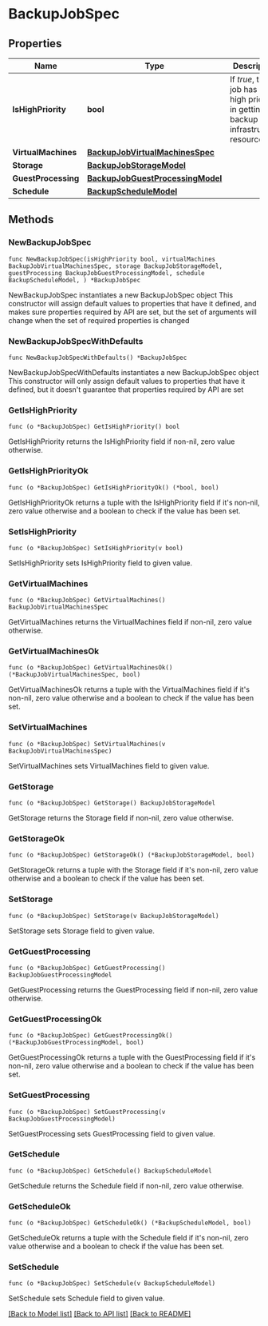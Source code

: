 # BackupJobSpec

## Properties

Name | Type | Description | Notes
------------ | ------------- | ------------- | -------------
**IsHighPriority** | **bool** | If *true*, the job has a high priority in getting backup infrastructure resources. | [default to false]
**VirtualMachines** | [**BackupJobVirtualMachinesSpec**](BackupJobVirtualMachinesSpec.md) |  | 
**Storage** | [**BackupJobStorageModel**](BackupJobStorageModel.md) |  | 
**GuestProcessing** | [**BackupJobGuestProcessingModel**](BackupJobGuestProcessingModel.md) |  | 
**Schedule** | [**BackupScheduleModel**](BackupScheduleModel.md) |  | 

## Methods

### NewBackupJobSpec

`func NewBackupJobSpec(isHighPriority bool, virtualMachines BackupJobVirtualMachinesSpec, storage BackupJobStorageModel, guestProcessing BackupJobGuestProcessingModel, schedule BackupScheduleModel, ) *BackupJobSpec`

NewBackupJobSpec instantiates a new BackupJobSpec object
This constructor will assign default values to properties that have it defined,
and makes sure properties required by API are set, but the set of arguments
will change when the set of required properties is changed

### NewBackupJobSpecWithDefaults

`func NewBackupJobSpecWithDefaults() *BackupJobSpec`

NewBackupJobSpecWithDefaults instantiates a new BackupJobSpec object
This constructor will only assign default values to properties that have it defined,
but it doesn't guarantee that properties required by API are set

### GetIsHighPriority

`func (o *BackupJobSpec) GetIsHighPriority() bool`

GetIsHighPriority returns the IsHighPriority field if non-nil, zero value otherwise.

### GetIsHighPriorityOk

`func (o *BackupJobSpec) GetIsHighPriorityOk() (*bool, bool)`

GetIsHighPriorityOk returns a tuple with the IsHighPriority field if it's non-nil, zero value otherwise
and a boolean to check if the value has been set.

### SetIsHighPriority

`func (o *BackupJobSpec) SetIsHighPriority(v bool)`

SetIsHighPriority sets IsHighPriority field to given value.


### GetVirtualMachines

`func (o *BackupJobSpec) GetVirtualMachines() BackupJobVirtualMachinesSpec`

GetVirtualMachines returns the VirtualMachines field if non-nil, zero value otherwise.

### GetVirtualMachinesOk

`func (o *BackupJobSpec) GetVirtualMachinesOk() (*BackupJobVirtualMachinesSpec, bool)`

GetVirtualMachinesOk returns a tuple with the VirtualMachines field if it's non-nil, zero value otherwise
and a boolean to check if the value has been set.

### SetVirtualMachines

`func (o *BackupJobSpec) SetVirtualMachines(v BackupJobVirtualMachinesSpec)`

SetVirtualMachines sets VirtualMachines field to given value.


### GetStorage

`func (o *BackupJobSpec) GetStorage() BackupJobStorageModel`

GetStorage returns the Storage field if non-nil, zero value otherwise.

### GetStorageOk

`func (o *BackupJobSpec) GetStorageOk() (*BackupJobStorageModel, bool)`

GetStorageOk returns a tuple with the Storage field if it's non-nil, zero value otherwise
and a boolean to check if the value has been set.

### SetStorage

`func (o *BackupJobSpec) SetStorage(v BackupJobStorageModel)`

SetStorage sets Storage field to given value.


### GetGuestProcessing

`func (o *BackupJobSpec) GetGuestProcessing() BackupJobGuestProcessingModel`

GetGuestProcessing returns the GuestProcessing field if non-nil, zero value otherwise.

### GetGuestProcessingOk

`func (o *BackupJobSpec) GetGuestProcessingOk() (*BackupJobGuestProcessingModel, bool)`

GetGuestProcessingOk returns a tuple with the GuestProcessing field if it's non-nil, zero value otherwise
and a boolean to check if the value has been set.

### SetGuestProcessing

`func (o *BackupJobSpec) SetGuestProcessing(v BackupJobGuestProcessingModel)`

SetGuestProcessing sets GuestProcessing field to given value.


### GetSchedule

`func (o *BackupJobSpec) GetSchedule() BackupScheduleModel`

GetSchedule returns the Schedule field if non-nil, zero value otherwise.

### GetScheduleOk

`func (o *BackupJobSpec) GetScheduleOk() (*BackupScheduleModel, bool)`

GetScheduleOk returns a tuple with the Schedule field if it's non-nil, zero value otherwise
and a boolean to check if the value has been set.

### SetSchedule

`func (o *BackupJobSpec) SetSchedule(v BackupScheduleModel)`

SetSchedule sets Schedule field to given value.



[[Back to Model list]](../README.md#documentation-for-models) [[Back to API list]](../README.md#documentation-for-api-endpoints) [[Back to README]](../README.md)


